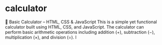 # calculator
🔢 Basic Calculator – HTML, CSS &amp; JavaScript This is a simple yet functional calculator built using HTML, CSS, and JavaScript. The calculator can perform basic arithmetic operations including addition (+), subtraction (−), multiplication (×), and division (÷).
l
